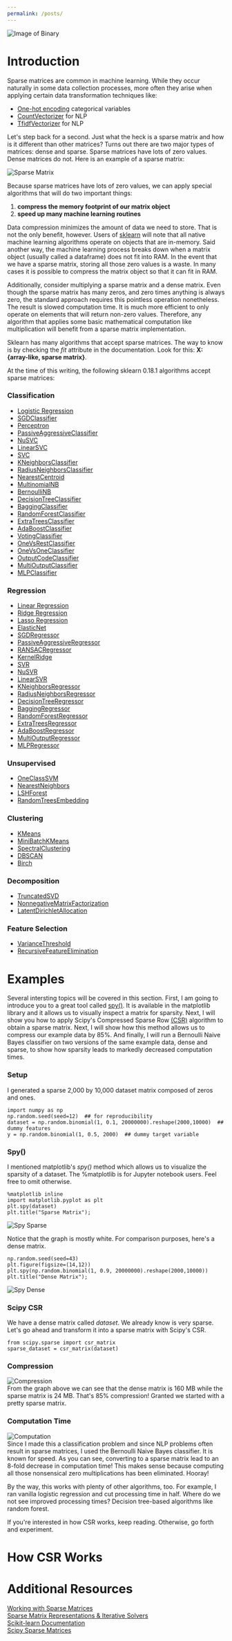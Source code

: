 ```yaml
---
permalink: /posts/
---
```


![Image of Binary](/assets/images/binary-number-tunnel.jpg?raw=true)

# Introduction
Sparse matrices are common in machine learning. While they occur naturally in some data collection processes, more often they arise when applying certain data transformation techniques like:

- [One-hot encoding](http://scikit-learn.org/stable/modules/generated/sklearn.preprocessing.OneHotEncoder.html) categorical variables
- [CountVectorizer](http://scikit-learn.org/stable/modules/generated/sklearn.feature_extraction.text.CountVectorizer.html) for NLP
- [TfidfVectorizer](http://scikit-learn.org/stable/modules/generated/sklearn.feature_extraction.text.TfidfVectorizer.html) for NLP

Let's step back for a second. Just what the heck is a sparse matrix and how is it different than other matrices? Turns out there are two major types of matrices: dense and sparse. Sparse matrices have lots of zero values. Dense matrices do not. Here is an example of a sparse matrix:

![Sparse Matrix](/assets/images/sparse_matrix.png?raw=true)

Because sparse matrices have lots of zero values, we can apply special algorithms that will do two important things:

1. **compress the memory footprint of our matrix object**  
2. **speed up many machine learning routines**

Data compression minimizes the amount of data we need to store. That is not the only benefit, however. Users of [sklearn](http://scikit-learn.org/stable/index.html) will note that all native machine learning algorithms operate on objects that are in-memory. Said another way, the machine learning process breaks down when a matrix object (usually called a dataframe) does not fit into RAM. In the event that we have a sparse matrix, storing all those zero values is a waste. In many cases it is possible to compress the matrix object so that it can fit in RAM.

Additionally, consider multiplying a sparse matrix and a dense matrix. Even though the sparse matrix has many zeros, and zero times anything is always zero, the standard approach requires this pointless operation nonetheless. The result is slowed computation time. It is much more efficient to only operate on elements that will return non-zero values. Therefore, any algorithm that applies some basic mathematical computation like multiplication will benefit from a sparse matrix implementation.

Sklearn has many algorithms that accept sparse matrices. The way to know is by checking the *fit* attribute in the documentation. Look for this: **X: {array-like, sparse matrix}**. 

At the time of this writing, the following sklearn 0.18.1 algorithms accept sparse matrices:

### Classification
- [Logistic Regression](http://scikit-learn.org/stable/modules/generated/sklearn.linear_model.LogisticRegression.html#sklearn.linear_model.LogisticRegression)
- [SGDClassifier](http://scikit-learn.org/stable/modules/generated/sklearn.linear_model.SGDClassifier.html#sklearn.linear_model.SGDClassifier)
- [Perceptron](http://scikit-learn.org/stable/modules/generated/sklearn.linear_model.Perceptron.html#sklearn.linear_model.Perceptron)
- [PassiveAggressiveClassifier](http://scikit-learn.org/stable/modules/generated/sklearn.linear_model.PassiveAggressiveClassifier.html#sklearn.linear_model.PassiveAggressiveClassifier)
- [NuSVC](http://scikit-learn.org/stable/modules/generated/sklearn.svm.NuSVC.html#sklearn.svm.NuSVC)
- [LinearSVC](http://scikit-learn.org/stable/modules/generated/sklearn.svm.LinearSVC.html#sklearn.svm.LinearSVC)
- [SVC](http://scikit-learn.org/stable/modules/generated/sklearn.svm.SVC.html#sklearn.svm.SVC)
- [KNeighborsClassifier](http://scikit-learn.org/stable/modules/generated/sklearn.neighbors.KNeighborsClassifier.html#sklearn.neighbors.KNeighborsClassifier)
- [RadiusNeighborsClassifier](http://scikit-learn.org/stable/modules/generated/sklearn.neighbors.RadiusNeighborsClassifier.html#sklearn.neighbors.RadiusNeighborsClassifier)
- [NearestCentroid](http://scikit-learn.org/stable/modules/generated/sklearn.neighbors.NearestCentroid.html#sklearn.neighbors.NearestCentroid)
- [MultinomialNB](http://scikit-learn.org/stable/modules/generated/sklearn.naive_bayes.MultinomialNB.html#sklearn.naive_bayes.MultinomialNB)
- [BernoulliNB](http://scikit-learn.org/stable/modules/generated/sklearn.naive_bayes.BernoulliNB.html#sklearn.naive_bayes.BernoulliNB)
- [DecisionTreeClassifier](http://scikit-learn.org/stable/modules/generated/sklearn.tree.DecisionTreeClassifier.html#sklearn.tree.DecisionTreeClassifier)
- [BaggingClassifier](http://scikit-learn.org/stable/modules/generated/sklearn.ensemble.BaggingClassifier.html#sklearn.ensemble.BaggingClassifier)
- [RandomForestClassifier](http://scikit-learn.org/stable/modules/generated/sklearn.ensemble.RandomForestClassifier.html#sklearn.ensemble.RandomForestClassifier)
- [ExtraTreesClassifier](http://scikit-learn.org/stable/modules/generated/sklearn.ensemble.ExtraTreesClassifier.html#sklearn.ensemble.ExtraTreesClassifier)
- [AdaBoostClassifier](http://scikit-learn.org/stable/modules/generated/sklearn.ensemble.AdaBoostClassifier.html#sklearn.ensemble.AdaBoostClassifier)
- [VotingClassifier](http://scikit-learn.org/stable/modules/generated/sklearn.ensemble.VotingClassifier.html)
- [OneVsRestClassifier](http://scikit-learn.org/stable/modules/generated/sklearn.multiclass.OneVsRestClassifier.html#sklearn.multiclass.OneVsRestClassifier)
- [OneVsOneClassifier](http://scikit-learn.org/stable/modules/generated/sklearn.multiclass.OneVsOneClassifier.html#sklearn.multiclass.OneVsOneClassifier)
- [OutputCodeClassifier](http://scikit-learn.org/stable/modules/generated/sklearn.multiclass.OutputCodeClassifier.html#sklearn.multiclass.OutputCodeClassifier)
- [MultiOutputClassifier](http://scikit-learn.org/stable/modules/generated/sklearn.multioutput.MultiOutputClassifier.html)
- [MLPClassifier](http://scikit-learn.org/stable/modules/generated/sklearn.neural_network.MLPClassifier.html#sklearn.neural_network.MLPClassifier)
  
### Regression
- [Linear Regression](http://scikit-learn.org/stable/modules/generated/sklearn.linear_model.LinearRegression.html#sklearn.linear_model.LinearRegression)
- [Ridge Regression](http://scikit-learn.org/stable/modules/generated/sklearn.linear_model.Ridge.html#sklearn.linear_model.Ridge)
- [Lasso Regression](http://scikit-learn.org/stable/modules/generated/sklearn.linear_model.Lasso.html#sklearn.linear_model.Lasso)
- [ElasticNet](http://scikit-learn.org/stable/modules/generated/sklearn.linear_model.ElasticNet.html#sklearn.linear_model.ElasticNet)
- [SGDRegressor](http://scikit-learn.org/stable/modules/generated/sklearn.linear_model.SGDRegressor.html#sklearn.linear_model.SGDRegressor)
- [PassiveAggressiveRegressor](http://scikit-learn.org/stable/modules/generated/sklearn.linear_model.PassiveAggressiveRegressor.html#sklearn.linear_model.PassiveAggressiveRegressor)
- [RANSACRegressor](http://scikit-learn.org/stable/modules/generated/sklearn.linear_model.RANSACRegressor.html#sklearn.linear_model.RANSACRegressor)
- [KernelRidge](http://scikit-learn.org/stable/modules/generated/sklearn.kernel_ridge.KernelRidge.html#sklearn.kernel_ridge.KernelRidge)
- [SVR](http://scikit-learn.org/stable/modules/generated/sklearn.svm.SVR.html#sklearn.svm.SVR)
- [NuSVR](http://scikit-learn.org/stable/modules/generated/sklearn.svm.NuSVR.html#sklearn.svm.NuSVR)
- [LinearSVR](http://scikit-learn.org/stable/modules/generated/sklearn.svm.LinearSVR.html#sklearn.svm.LinearSVR)
- [KNeighborsRegressor](http://scikit-learn.org/stable/modules/generated/sklearn.neighbors.KNeighborsRegressor.html#sklearn.neighbors.KNeighborsRegressor)
- [RadiusNeighborsRegressor](http://scikit-learn.org/stable/modules/generated/sklearn.neighbors.RadiusNeighborsRegressor.html#sklearn.neighbors.RadiusNeighborsRegressor)
- [DecisionTreeRegressor](http://scikit-learn.org/stable/modules/generated/sklearn.tree.DecisionTreeRegressor.html#sklearn.tree.DecisionTreeRegressor)
- [BaggingRegressor](http://scikit-learn.org/stable/modules/generated/sklearn.ensemble.BaggingRegressor.html#sklearn.ensemble.BaggingRegressor)
- [RandomForestRegressor](http://scikit-learn.org/stable/modules/generated/sklearn.ensemble.RandomForestRegressor.html#sklearn.ensemble.RandomForestRegressor)
- [ExtraTreesRegressor](http://scikit-learn.org/stable/modules/generated/sklearn.ensemble.ExtraTreesRegressor.html#sklearn.ensemble.ExtraTreesRegressor)
- [AdaBoostRegressor](http://scikit-learn.org/stable/modules/generated/sklearn.ensemble.AdaBoostRegressor.html#sklearn.ensemble.AdaBoostRegressor)
- [MultiOutputRegressor](http://scikit-learn.org/stable/modules/generated/sklearn.multioutput.MultiOutputRegressor.html)
- [MLPRegressor](http://scikit-learn.org/stable/modules/generated/sklearn.neural_network.MLPRegressor.html#sklearn.neural_network.MLPRegressor)
  
### Unsupervised
- [OneClassSVM](http://scikit-learn.org/stable/modules/generated/sklearn.svm.OneClassSVM.html#sklearn.svm.OneClassSVM)
- [NearestNeighbors](http://scikit-learn.org/stable/modules/generated/sklearn.neighbors.NearestNeighbors.html#sklearn.neighbors.NearestNeighbors)
- [LSHForest](http://scikit-learn.org/stable/modules/generated/sklearn.neighbors.LSHForest.html#sklearn.neighbors.LSHForest)
- [RandomTreesEmbedding](http://scikit-learn.org/stable/modules/generated/sklearn.ensemble.RandomTreesEmbedding.html#sklearn.ensemble.RandomTreesEmbedding)
  
### Clustering
- [KMeans](http://scikit-learn.org/stable/modules/generated/sklearn.cluster.KMeans.html#sklearn.cluster.KMeans)
- [MiniBatchKMeans](http://scikit-learn.org/stable/modules/generated/sklearn.cluster.MiniBatchKMeans.html#sklearn.cluster.MiniBatchKMeans)
- [SpectralClustering](http://scikit-learn.org/stable/modules/generated/sklearn.cluster.SpectralClustering.html#sklearn.cluster.SpectralClustering)
- [DBSCAN](http://scikit-learn.org/stable/modules/generated/sklearn.cluster.DBSCAN.html#sklearn.cluster.DBSCAN)
- [Birch](http://scikit-learn.org/stable/modules/generated/sklearn.cluster.Birch.html#sklearn.cluster.Birch)
  
### Decomposition
- [TruncatedSVD](http://scikit-learn.org/stable/modules/generated/sklearn.decomposition.TruncatedSVD.html#sklearn.decomposition.TruncatedSVD)
- [NonnegativeMatrixFactorization](http://scikit-learn.org/stable/modules/generated/sklearn.decomposition.NMF.html#sklearn.decomposition.NMF)
- [LatentDirichletAllocation](http://scikit-learn.org/stable/modules/generated/sklearn.decomposition.LatentDirichletAllocation.html#sklearn.decomposition.LatentDirichletAllocation)
  
### Feature Selection
- [VarianceThreshold](http://scikit-learn.org/stable/modules/generated/sklearn.feature_selection.VarianceThreshold.html#sklearn.feature_selection.VarianceThreshold)
- [RecursiveFeatureElimination](http://scikit-learn.org/stable/modules/generated/sklearn.feature_selection.RFE.html#sklearn.feature_selection.RFE)
  

# Examples
Several intersting topics will be covered in this section. First, I am going to introduce you to a great tool called [spy()](https://matplotlib.org/api/_as_gen/matplotlib.axes.Axes.spy.html). It is available in the matplotlib library and it allows us to visually inspect a matrix for sparsity. Next, I will show you how to apply Scipy's Compressed Sparse Row [(CSR)](https://docs.scipy.org/doc/scipy/reference/generated/scipy.sparse.csc_matrix.html#scipy.sparse.csc_matrix) algorithm to obtain a sparse matrix. Next, I will show how this method allows us to compress our example data by 85%. And finally, I will run a Bernoulli Naive Bayes classifier on two versions of the same example data, dense and sparse, to show how sparsity leads to markedly decreased computation times. 

### Setup
I generated a sparse 2,000 by 10,000 dataset matrix composed of zeros and ones. 
```
import numpy as np
np.random.seed(seed=12)  ## for reproducibility
dataset = np.random.binomial(1, 0.1, 20000000).reshape(2000,10000)  ## dummy features
y = np.random.binomial(1, 0.5, 2000)  ## dummy target variable
```

### Spy()
I mentioned matplotlib's *spy()* method which allows us to visualize the sparsity of a dataset. The %matplotlib is for Jupyter notebook users. Feel free to omit otherwise.
```
%matplotlib inline
import matplotlib.pyplot as plt
plt.spy(dataset)
plt.title("Sparse Matrix");
```
![Spy Sparse](/assets/images/sparse_matrix_spy_sparse.png?raw=true)

Notice that the graph is mostly white. For comparison purposes, here's a dense matrix.
```
np.random.seed(seed=43)
plt.figure(figsize=(14,12))
plt.spy(np.random.binomial(1, 0.9, 20000000).reshape(2000,10000))
plt.title("Dense Matrix");
```
![Spy Dense](/assets/images/sparse_matrix_spy_dense.png?raw=true)

### Scipy CSR
We have a dense matrix called *dataset*. We already know is very sparse. Let's go ahead and transform it into a sparse matrix with Scipy's CSR.
```
from scipy.sparse import csr_matrix
sparse_dataset = csr_matrix(dataset)
```

### Compression
![Compression](/assets/images/sparse_matrix_compression.png?raw=true)  
From the graph above we can see that the dense matrix is 160 MB while the sparse matrix is 24 MB. That's 85% compression! Granted we started with a pretty sparse matrix.

### Computation Time
![Computation](/assets/images/sparse_matrix_compute_time.png?raw=true)  
Since I made this a classification problem and since NLP problems often result in sparse matrices, I used the Bernoulli Naive Bayes classifier. It is known for speed. As you can see, converting to a sparse matrix lead to an 8-fold decrease in computation time! This makes sense because computing all those nonsensical zero multiplications has been eliminated. Hooray! 

By the way, this works with plenty of other algorithms, too. For example, I ran vanilla logistic regression and cut processing time in half. Where do we not see improved processing times? Decision tree-based algorithms like random forest. 

If you're interested in how CSR works, keep reading. Otherwise, go forth and experiment.


# How CSR Works

# Additional Resources
[Working with Sparse Matrices](http://www.mathcs.emory.edu/~cheung/Courses/561/Syllabus/3-C/sparse.html)  
[Sparse Matrix Representations & Iterative Solvers](http://www.bu.edu/pasi/files/2011/01/NathanBell1-10-1000.pdf)  
[Scikit-learn Documentation](http://scikit-learn.org/stable/index.html)  
[Scipy Sparse Matrices](https://docs.scipy.org/doc/scipy/reference/sparse.html)
